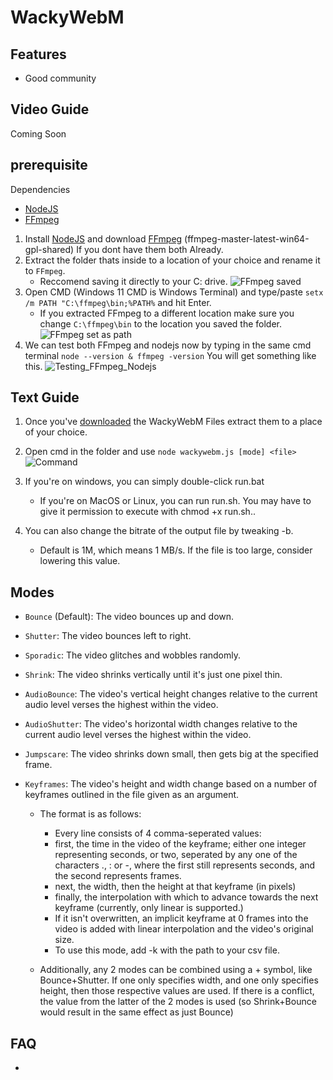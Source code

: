 # WackyWebM

## Features

- Good community

## Video Guide

Coming Soon

## prerequisite

Dependencies

 * [NodeJS](https://nodejs.org/en/)
 * [FFmpeg](https://ffmpeg.org)

1. Install [NodeJS](https://nodejs.org/en/) and download [FFmpeg](https://github.com/BtbN/FFmpeg-Builds/releases) (ffmpeg-master-latest-win64-gpl-shared) If you dont have them both Already.
2. Extract the folder thats inside to a location of your choice and rename it to `FFmpeg`.
    - Reccomend saving it directly to your C: drive.
    ![FFmpeg saved](https://raw.githubusercontent.com/MidnightAnnie/WebM-Maker-Thing-Idk/main/Instructions/Images/explorer_85T5BOyghh.png)
3. Open CMD (Windows 11 CMD is Windows Terminal) and type/paste `setx /m PATH "C:\ffmpeg\bin;%PATH%` and hit Enter.
    - If you extracted FFmpeg to a different location make sure you change `C:\ffmpeg\bin` to the location you saved the folder.
    ![FFmpeg set as path](https://raw.githubusercontent.com/MidnightAnnie/WebM-Maker-Thing-Idk/main/Instructions/Images/WindowsTerminal_xeFpTJSupI.png)
4. We can test both FFmpeg and nodejs now by typing in the same cmd terminal `node --version & ffmpeg -version` You will get something like this.
    ![Testing_FFmpeg_Nodejs](https://raw.githubusercontent.com/MidnightAnnie/WebM-Maker-Thing-Idk/main/Instructions/Images/WindowsTerminal_1giFm8eCyo.png)
	
## Text Guide

1. Once you've [downloaded](https://github.com/OIRNOIR/WebM-Maker-Thing-Idk/archive/refs/heads/main.zip) the WackyWebM Files extract them to a place of your choice.
    
2. Open cmd in the folder and use `node wackywebm.js [mode] <file>` 
    ![Command](https://raw.githubusercontent.com/MidnightAnnie/WebM-Maker-Thing-Idk/main/Instructions/Images/WindowsTerminal_BZIkkLMuJI.png)
3. If you're on windows, you can simply double-click run.bat
    - If you're on MacOS or Linux, you can run run.sh. You may have to give it permission to execute with chmod +x run.sh..
4. You can also change the bitrate of the output file by tweaking -b.
    - Default is 1M, which means 1 MB/s. If the file is too large, consider lowering this value.

## Modes
* `Bounce` (Default): The video bounces up and down.

* `Shutter`: The video bounces left to right.

* `Sporadic`: The video glitches and wobbles randomly.

* `Shrink`: The video shrinks vertically until it's just one pixel thin.

* `AudioBounce`: The video's vertical height changes relative to the current audio level verses the highest within the video.

* `AudioShutter`: The video's horizontal width changes relative to the current audio level verses the highest within the video.

* `Jumpscare`: The video shrinks down small, then gets big at the specified frame.

* `Keyframes`:  The video's height and width change based on a number of keyframes outlined in the file given as an argument.
	- The format is as follows:
		- Every line consists of 4 comma-seperated values:
		- first, the time in the video of the keyframe; either one integer representing seconds, or two, seperated by any one of the characters ., : or -, where the first still represents seconds, and the second represents frames.
		- next, the width, then the height at that keyframe (in pixels)
		- finally, the interpolation with which to advance towards the next keyframe (currently, only linear is supported.)
		- If it isn't overwritten, an implicit keyframe at 0 frames into the video is added with linear interpolation and the video's original size.
		- To use this mode, add -k with the path to your csv file.


    - Additionally, any 2 modes can be combined using a + symbol, like Bounce+Shutter. If one only specifies width, and one only specifies height, then those respective values are used. If there is a conflict, the value from the latter of the 2 modes is used (so Shrink+Bounce would result in the same effect as just Bounce)


## FAQ

- 
